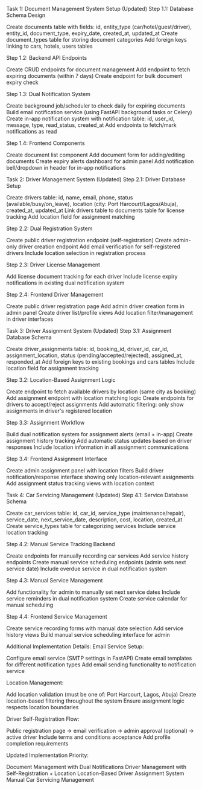 Task 1: Document Management System Setup (Updated)
Step 1.1: Database Schema Design

Create documents table with fields: id, entity_type (car/hotel/guest/driver), entity_id, document_type, expiry_date, created_at, updated_at
Create document_types table for storing document categories
Add foreign keys linking to cars, hotels, users tables

Step 1.2: Backend API Endpoints

Create CRUD endpoints for document management
Add endpoint to fetch expiring documents (within 7 days)
Create endpoint for bulk document expiry check

Step 1.3: Dual Notification System

Create background job/scheduler to check daily for expiring documents
Build email notification service (using FastAPI background tasks or Celery)
Create in-app notification system with notification table: id, user_id, message, type, read_status, created_at
Add endpoints to fetch/mark notifications as read

Step 1.4: Frontend Components

Create document list component
Add document form for adding/editing documents
Create expiry alerts dashboard for admin panel
Add notification bell/dropdown in header for in-app notifications

Task 2: Driver Management System (Updated)
Step 2.1: Driver Database Setup

Create drivers table: id, name, email, phone, status (available/busy/on_leave), location (city: Port Harcourt/Lagos/Abuja), created_at, updated_at
Link drivers table to documents table for license tracking
Add location field for assignment matching

Step 2.2: Dual Registration System

Create public driver registration endpoint (self-registration)
Create admin-only driver creation endpoint
Add email verification for self-registered drivers
Include location selection in registration process

Step 2.3: Driver License Management

Add license document tracking for each driver
Include license expiry notifications in existing dual notification system

Step 2.4: Frontend Driver Management

Create public driver registration page
Add admin driver creation form in admin panel
Create driver list/profile views
Add location filter/management in driver interfaces

Task 3: Driver Assignment System (Updated)
Step 3.1: Assignment Database Schema

Create driver_assignments table: id, booking_id, driver_id, car_id, assignment_location, status (pending/accepted/rejected), assigned_at, responded_at
Add foreign keys to existing bookings and cars tables
Include location field for assignment tracking

Step 3.2: Location-Based Assignment Logic

Create endpoint to fetch available drivers by location (same city as booking)
Add assignment endpoint with location matching logic
Create endpoints for drivers to accept/reject assignments
Add automatic filtering: only show assignments in driver's registered location

Step 3.3: Assignment Workflow

Build dual notification system for assignment alerts (email + in-app)
Create assignment history tracking
Add automatic status updates based on driver responses
Include location information in all assignment communications

Step 3.4: Frontend Assignment Interface

Create admin assignment panel with location filters
Build driver notification/response interface showing only location-relevant assignments
Add assignment status tracking views with location context

Task 4: Car Servicing Management (Updated)
Step 4.1: Service Database Schema

Create car_services table: id, car_id, service_type (maintenance/repair), service_date, next_service_date, description, cost, location, created_at
Create service_types table for categorizing services
Include service location tracking

Step 4.2: Manual Service Tracking Backend

Create endpoints for manually recording car services
Add service history endpoints
Create manual service scheduling endpoints (admin sets next service date)
Include overdue service in dual notification system

Step 4.3: Manual Service Management

Add functionality for admin to manually set next service dates
Include service reminders in dual notification system
Create service calendar for manual scheduling

Step 4.4: Frontend Service Management

Create service recording forms with manual date selection
Add service history views
Build manual service scheduling interface for admin

Additional Implementation Details:
Email Service Setup:

Configure email service (SMTP settings in FastAPI)
Create email templates for different notification types
Add email sending functionality to notification service

Location Management:

Add location validation (must be one of: Port Harcourt, Lagos, Abuja)
Create location-based filtering throughout the system
Ensure assignment logic respects location boundaries

Driver Self-Registration Flow:

Public registration page → email verification → admin approval (optional) → active driver
Include terms and conditions acceptance
Add profile completion requirements

Updated Implementation Priority:

Document Management with Dual Notifications
Driver Management with Self-Registration + Location
Location-Based Driver Assignment System
Manual Car Servicing Management